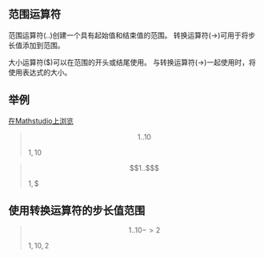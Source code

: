 ## 范围运算符

范围运算符(..)创建一个具有起始值和结束值的范围。 转换运算符(->)可用于将步长值添加到范围。

大小运算符($)可以在范围的开头或结尾使用。 与转换运算符(->)一起使用时，将使用表达式的大小。

## 举例

[在Mathstudio上浏览](http://mathstud.io/?input[0]=MS4uMTA%3D&input[1]=MS4uJA%3D%3D&input[2]=MS4uMTAgLT4gMg%3D%3D)

> ```math
> 1..10
> ```
>
> ${1,10}$

> ```math
> 1..$
> ```
>
> ${1,\$}$

## 使用转换运算符的步长值范围

> ```math
> 1..10 -> 2
> ```
>
> ${1,10,2}$

